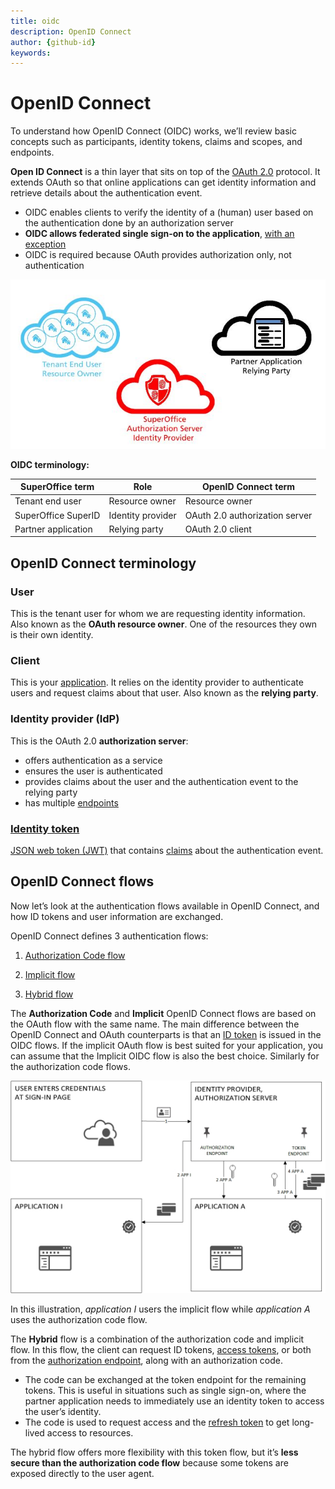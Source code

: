 ```yaml
---
title: oidc       
description: OpenID Connect 
author: {github-id}
keywords:
---
```


# OpenID Connect

To understand how OpenID Connect (OIDC) works, we’ll review basic concepts such as participants, identity tokens, claims and scopes, and endpoints.

**Open ID Connect** is a thin layer that sits on top of the [OAuth 2.0][1] protocol. It extends OAuth so that online applications can get identity information and retrieve details about the authentication event.

* OIDC enables clients to verify the identity of a (human) user based on the authentication done by an authorization server
* **OIDC allows federated single sign-on to the application**, [with an exception][2]
* OIDC is required because OAuth provides authorization only, not authentication

![OpenID Connect][img1]

**OIDC terminology:**

| SuperOffice term | Role | OpenID Connect term |
|------------------|------|---------------------|
| Tenant end user | Resource owner | Resource owner |
| SuperOffice SuperID | Identity provider | OAuth 2.0 authorization server |
| Partner application | Relying party | OAuth 2.0 client |

## OpenID Connect terminology

### User

This is the tenant user for whom we are requesting identity information. Also known as the **OAuth resource owner**. One of the resources they own is their own identity.

### Client

This is your [application][3]. It relies on the identity provider to authenticate users and request claims about that user. Also known as the **relying party**.

### Identity provider (IdP)

This is the OAuth 2.0 **authorization server**:

* offers authentication as a service
* ensures the user is authenticated
* provides claims about the user and the authentication event to the relying party
* has multiple [endpoints][4]

### [Identity token][5]

[JSON web token (JWT)][6] that contains [claims][7] about the authentication event.

## OpenID Connect flows

Now let’s look at the authentication flows available in OpenID Connect, and how ID tokens and user information are exchanged.

OpenID Connect defines 3 authentication flows:

1. [Authorization Code flow][8]

2. [Implicit flow][9]

3. [Hybrid flow][10]

The **Authorization Code** and **Implicit** OpenID Connect flows are based on the OAuth flow with the same name. The main difference between the  OpenID Connect and OAuth counterparts is that an [ID token][5] is issued in the OIDC flows. If the implicit OAuth flow is best suited for your application, you can assume that the Implicit OIDC flow is also the best choice. Similarly for the authorization code flows.

![Implicit and authentication code flow][img2]

In this illustration, *application I* users the implicit flow while *application A* uses the authorization code flow.

The **Hybrid** flow is a combination of the authorization code and implicit flow. In this flow, the client can request ID tokens, [access tokens][11], or both from the [authorization endpoint][4], along with an authorization code.

* The code can be exchanged at the token endpoint for the remaining tokens. This is useful in situations such as single sign-on, where the partner application needs to immediately use an identity token to access the user’s identity.
* The code is used to request access and the [refresh token][12] to get long-lived access to resources.

The hybrid flow offers more flexibility with this token flow, but it’s **less secure than the authorization code flow** because some tokens are exposed directly to the user agent.

<!-- Referenced links -->
[1]: ../oauth-2-intro.md
[2]: iframe-idp-auth.md
[3]: ../../../../../superoffice-docs/docs/apps/overview.md
[4]: endpoints.md
[5]: ../../tokens/id-token.md
[6]: ../../tokens/jwt-intro.md
[7]: claims-scope.md
[8]: auth-code-flow.md
[9]: implicit-flow.md
[10]: hybrid-flow.md
[11]: ../../tokens/access-token.md
[12]: ../../tokens/refresh-token.md

<!-- Referenced images -->
[img1]: media/keyplayers.jpg
[img2]: media/token-flow-web-user.jpg
